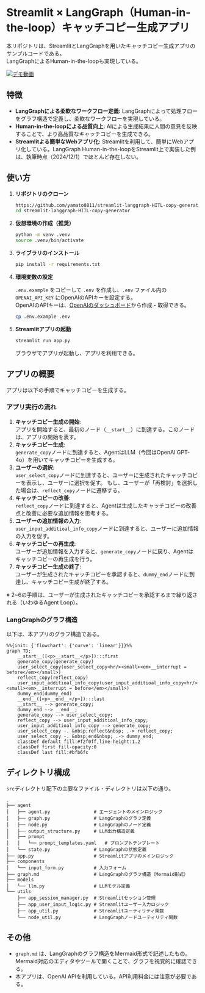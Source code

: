 # Streamlit × LangGraph（Human-in-the-loop）キャッチコピー生成アプリ

本リポジトリは、StreamlitとLangGraphを用いたキャッチコピー生成アプリのサンプルコードである。  
LangGraphによるHuman-in-the-loopも実現している。

[![デモ動画](./images/demo.gif)](./images/demo.gif)

## 特徴
- **LangGraphによる柔軟なワークフロー定義:**  LangGraphによって処理フローをグラフ構造で定義し、柔軟なワークフローを実現している。
- **Human-in-the-loopによる品質向上:**  AIによる生成結果に人間の意見を反映することで、より高品質なキャッチコピーを生成できる。
- **Streamlitよる簡単なWebアプリ化:**  Streamlitを利用して、簡単にWebアプリ化している。LangGraph Human-in-the-loopをStreamlit上で実装した例は、執筆時点（2024/12/1）でほとんど存在しない。

## 使い方

1. **リポジトリのクローン**

    ```bash
    https://github.com/yamato0811/streamlit-langgraph-HITL-copy-generator.git
    cd streamlit-langgraph-HITL-copy-generator
    ```

2. **仮想環境の作成（推奨）**

    ```bash
    python -m venv .venv
    source .venv/bin/activate
    ```

3. **ライブラリのインストール**

    ```bash
    pip install -r requirements.txt
    ```

4. **環境変数の設定**

    `.env.example` をコピーして `.env` を作成し、`.env` ファイル内の `OPENAI_API_KEY` にOpenAIのAPIキーを設定する。  
    OpenAIのAPIキーは、[OpenAIのダッシュボード](https://platform.openai.com/account/api-keys)から作成・取得できる。

    ```bash
    cp .env.example .env
    ```

5. **Streamlitアプリの起動**

    ```bash
    streamlit run app.py
    ```

    ブラウザでアプリが起動し、アプリを利用できる。

## アプリの概要
アプリは以下の手順でキャッチコピーを生成する。

### アプリ実行の流れ
1. **キャッチコピー生成の開始**:  
    アプリを開始すると、最初のノード（`__start__`）に到達する。このノードは、アプリの開始を表す。
2. **キャッチコピー生成**:  
    `generate_copy`ノードに到達すると、AgentはLLM（今回はOpenAI GPT-4o）を用いてキャッチコピーを生成する。
3. **ユーザーの選択**:  
    `user_select_copy`ノードに到達すると、ユーザーに生成されたキャッチコピーを表示し、ユーザーに選択を促す。
    もし、ユーザーが「再検討」を選択した場合は、`reflect_copy`ノードに遷移する。
4. **キャッチコピーの改善**:  
    `reflect_copy`ノードに到達すると、Agentは生成したキャッチコピーの改善点と改善に必要な追加情報を思考する。
5. **ユーザーの追加情報の入力**:  
    `user_input_additioal_info_copy`ノードに到達すると、ユーザーに追加情報の入力を促す。
6. **キャッチコピーの再生成**:  
    ユーザーが追加情報を入力すると、`generate_copy`ノードに戻り、Agentはキャッチコピーの再生成を行う。
7. **キャッチコピー生成の終了**:  
    ユーザーが生成されたキャッチコピーを承認すると、`dummy_end`ノードに到達し、キャッチコピー生成が終了する。

※ 2~6の手順は、ユーザーが生成されたキャッチコピーを承認するまで繰り返される（いわゆるAgent Loop）。

### LangGraphのグラフ構造
以下は、本アプリのグラフ構造である。
```mermaid
%%{init: {'flowchart': {'curve': 'linear'}}}%%
graph TD;
	__start__([<p>__start__</p>]):::first
	generate_copy(generate_copy)
	user_select_copy(user_select_copy<hr/><small><em>__interrupt = before</em></small>)
	reflect_copy(reflect_copy)
	user_input_additioal_info_copy(user_input_additioal_info_copy<hr/><small><em>__interrupt = before</em></small>)
	dummy_end(dummy_end)
	__end__([<p>__end__</p>]):::last
	__start__ --> generate_copy;
	dummy_end --> __end__;
	generate_copy --> user_select_copy;
	reflect_copy --> user_input_additioal_info_copy;
	user_input_additioal_info_copy --> generate_copy;
	user_select_copy -. &nbsp;reflect&nbsp; .-> reflect_copy;
	user_select_copy -. &nbsp;end&nbsp; .-> dummy_end;
	classDef default fill:#f2f0ff,line-height:1.2
	classDef first fill-opacity:0
	classDef last fill:#bfb6fc
```

## ディレクトリ構成
`src`ディレクトリ配下の主要なファイル・ディレクトリは以下の通り。

```
.
├── agent                       
│   ├── agent.py                # エージェントのメインロジック
│   ├── graph.py                # LangGraphのグラフ定義
│   ├── node.py                 # LangGraphのノード定義
│   ├── output_structure.py     # LLM出力構造定義
│   ├── prompt                  
│   │   └── prompt_templates.yaml   # プロンプトテンプレート
│   └── state.py                # LangGraphの状態定義
├── app.py                      # Streamlitアプリのメインロジック
├── components                  
│   └── input_form.py           # 入力フォーム
├── graph.md                    # LangGraphのグラフ構造（Mermaid形式）
├── models                      
│   └── llm.py                  # LLMモデル定義
└── utils                       
    ├── app_session_manager.py  # Streamlitセッション管理
    ├── app_user_input_logic.py # Streamlitユーザー入力ロジック
    ├── app_util.py             # Streamlitユーティリティ関数
    └── node_util.py            # LangGraphノードユーティリティ関数
```

## その他
- `graph.md` は、LangGraphのグラフ構造をMermaid形式で記述したもの。Mermaid対応のエディタやツールで開くことで、グラフを視覚的に確認できる。
- 本アプリは、OpenAI APIを利用している。API利用料金には注意が必要である。
